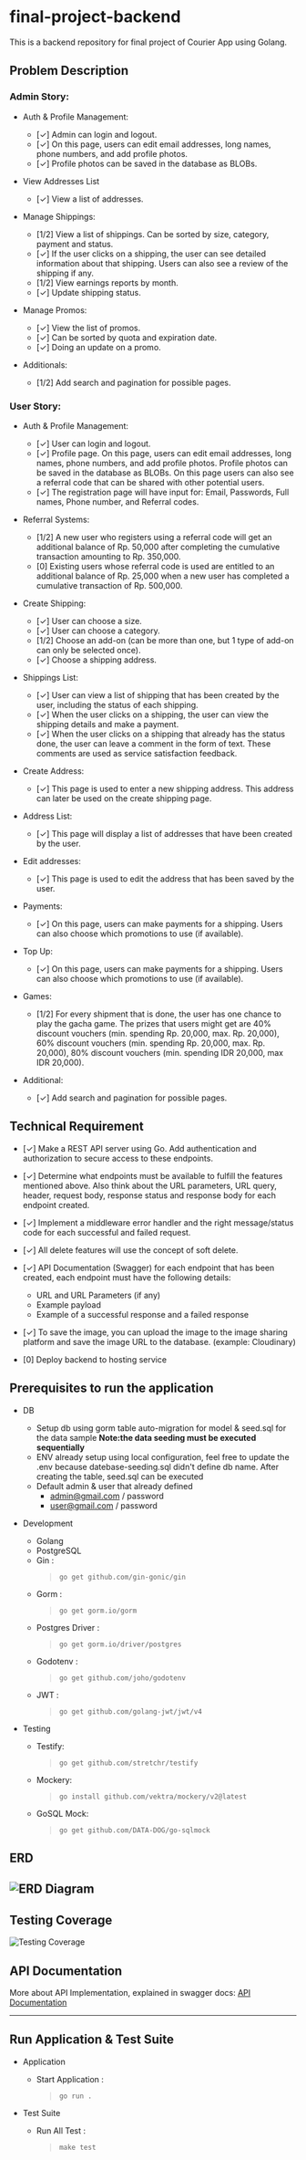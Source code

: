 # final-project-backend

This is a backend repository for final project of Courier App using Golang.

## Problem Description

### Admin Story:

- Auth & Profile Management:

  - [✓] Admin can login and logout.
  - [✓] On this page, users can edit email addresses, long names, phone numbers, and add profile photos.
  - [✓] Profile photos can be saved in the database as BLOBs.

- View Addresses List

  - [✓] View a list of addresses.

- Manage Shippings:

  - [1/2] View a list of shippings. Can be sorted by size, category, payment and status.
  - [✓] If the user clicks on a shipping, the user can see detailed information about that shipping. Users can also see a review of the shipping if any.
  - [1/2] View earnings reports by month.
  - [✓] Update shipping status.

- Manage Promos:

  - [✓] View the list of promos.
  - [✓] Can be sorted by quota and expiration date.
  - [✓] Doing an update on a promo.

- Additionals:
  - [1/2] Add search and pagination for possible pages.

### User Story:

- Auth & Profile Management:

  - [✓] User can login and logout.
  - [✓] Profile page. On this page, users can edit email addresses, long names, phone numbers, and add profile photos. Profile photos can be saved in the database as BLOBs. On this page users can also see a referral code that can be shared with other potential users.
  - [✓] The registration page will have input for: Email, Passwords, Full names, Phone number, and Referral codes.

- Referral Systems:

  - [1/2] A new user who registers using a referral code will get an additional balance of Rp. 50,000 after completing the cumulative transaction amounting to Rp. 350,000.
  - [0] Existing users whose referral code is used are entitled to an additional balance of Rp. 25,000 when a new user has completed a cumulative transaction of Rp. 500,000.

- Create Shipping:

  - [✓] User can choose a size.
  - [✓] User can choose a category.
  - [1/2] Choose an add-on (can be more than one, but 1 type of add-on can only be selected once).
  - [✓] Choose a shipping address.

- Shippings List:

  - [✓] User can view a list of shipping that has been created by the user, including the status of each shipping.
  - [✓] When the user clicks on a shipping, the user can view the shipping details and make a payment.
  - [✓] When the user clicks on a shipping that already has the status done, the user can leave a comment in the form of text. These comments are used as service satisfaction feedback.

- Create Address:

  - [✓] This page is used to enter a new shipping address. This address can later be used on the create shipping page.

- Address List:

  - [✓] This page will display a list of addresses that have been created by the user.

- Edit addresses:

  - [✓] This page is used to edit the address that has been saved by the user.

- Payments:

  - [✓] On this page, users can make payments for a shipping. Users can also choose which promotions to use (if available).

- Top Up:

  - [✓] On this page, users can make payments for a shipping. Users can also choose which promotions to use (if available).

- Games:

  - [1/2] For every shipment that is done, the user has one chance to play the gacha game. The prizes that users might get are 40% discount vouchers (min. spending Rp. 20,000, max. Rp. 20,000), 60% discount vouchers (min. spending Rp. 20,000, max. Rp. 20,000), 80% discount vouchers (min. spending IDR 20,000, max IDR 20,000).

- Additional:
  - [✓] Add search and pagination for possible pages.

## Technical Requirement

- [✓] Make a REST API server using Go. Add authentication and authorization to secure access to these endpoints.
- [✓] Determine what endpoints must be available to fulfill the features mentioned above. Also think about the URL parameters, URL query, header, request body, response status and response body for each endpoint created.
- [✓] Implement a middleware error handler and the right message/status code for each successful and failed request.
- [✓] All delete features will use the concept of soft delete.
- [✓] API Documentation (Swagger) for each endpoint that has been created, each endpoint must have the following details:

  - URL and URL Parameters (if any)
  - Example payload
  - Example of a successful response and a failed response

- [✓] To save the image, you can upload the image to the image sharing platform and save the image URL to the database. (example: Cloudinary)
- [0] Deploy backend to hosting service

## Prerequisites to run the application

- DB

  - Setup db using gorm table auto-migration for model & seed.sql for the data sample **Note:the data seeding must be executed sequentially**
  - ENV already setup using local configuration, feel free to update the .env because datebase-seeding.sql didn't define db name. After creating the table, seed.sql can be executed
  - Default admin & user that already defined
    - admin@gmail.com / password
    - user@gmail.com / password

- Development

  - Golang
  - PostgreSQL
  - Gin :
    > `go get github.com/gin-gonic/gin`
  - Gorm :
    > `go get gorm.io/gorm`
  - Postgres Driver :
    > `go get gorm.io/driver/postgres`
  - Godotenv :
    > `go get github.com/joho/godotenv`
  - JWT :
    > `go get github.com/golang-jwt/jwt/v4`

- Testing
  - Testify:
    > `go get github.com/stretchr/testify`
  - Mockery:
    > `go install github.com/vektra/mockery/v2@latest`
  - GoSQL Mock:
    > `go get github.com/DATA-DOG/go-sqlmock`

## ERD

## ![ERD Diagram](https://res.cloudinary.com/dmlzx9yxe/image/upload/v1670238593/fnccsudshvbm2c4lsoki.png "erd")

## Testing Coverage

![Testing Coverage](https://res.cloudinary.com/dmlzx9yxe/image/upload/v1670258604/fjglkpwoh9blkkg3piel.png "coverage")

## API Documentation

More about API Implementation, explained in swagger docs:
[API Documentation](http://localhost:8080/dist/)

---

## Run Application & Test Suite

- Application

  - Start Application :
    > `go run .`

- Test Suite

  - Run All Test :

    > `make test`
